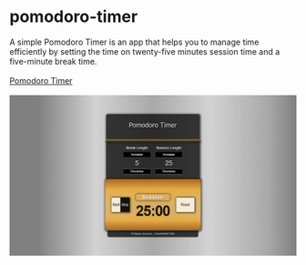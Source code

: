 # pomodoro-timer
A simple Pomodoro Timer is an app that helps you to manage time efficiently by setting the time on twenty-five minutes session time and a five-minute break time.
<br><br>
<a href="" target="_blank">Pomodoro Timer</a>
<br><br>
<img src="https://github.com/DobarBREND/pomodoro-timer/blob/main/Pomodoro%20Timer.PNG" alt="Pomodoro Timer">
